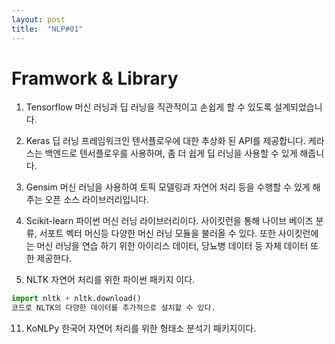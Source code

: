 ```yaml
---
layout: post
title:  "NLP#01"
---
```

# Framwork & Library
1. Tensorflow
  머신 러닝과 딥 러닝을 직관적이고 손쉽게 할 수 있도록 설계되었습니다.

3. Keras
  딥 러닝 프레임워크인 텐서플로우에 대한 추상화 된 API를 제공합니다.
  케라스는 백엔드로 텐서플로우를 사용하며, 좀 더 쉽게 딥 러닝을 사용할 수 있게 해줍니다.

5. Gensim
  머신 러닝을 사용하여 토픽 모델링과 자연어 처리 등을 수행할 수 있게 해주는 오픈 소스 라이브러리입니다.

7. Scikit-learn
  파이썬 머신 러닝 라이브러리이다. 사이킷런을 통해 나이브 베이즈 분류,
  서포트 벡터 머신등 다양한 머신 러닝 모듈을 불러올 수 있다. 또한 사이킷런에는 머신 러닝을 연습
  하기 위한 아이리스 데이터, 당뇨병 데이터 등 자체 데이터 또한 제공한다.

9. NLTK
  자연어 처리를 위한 파이썬 패키지 이다.
  ```Python
  import nltk + nltk.download()
  코드로 NLTK의 다양한 데이터를 추가적으로 설치할 수 있다.
  ```
11. KoNLPy
  한국어 자연어 처리를 위한 형태소 분석기 패키지이다.
